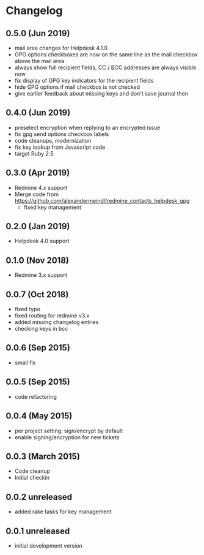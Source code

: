 Changelog
=========

0.5.0 (Jun 2019)
----------------

* mail area changes for Helpdesk 4.1.0
* GPG options checkboxes are now on the same line as the mail checkbox above the mail area
* always show full recipient fields, CC / BCC addresses are always visible now
* fix display of GPG key indicators for the recipient fields
* hide GPG options if mail checkbox is not checked
* give earlier feedback about missing keys and don't save journal then

0.4.0 (Jun 2019)
----------------

* preselect encryption when replying to an encrypted issue
* fix gpg send options checkbox labels
* code cleanups, modernization 
* fix key lookup from Javascript code
* target Ruby 2.5

0.3.0 (Apr 2019)
----------------

* Redmine 4.x support
* Merge code from https://github.com/alexandermeindl/redmine_contacts_helpdesk_gpg
  * fixed key management

0.2.0 (Jan 2019)
----------------

* Helpdesk 4.0 support

0.1.0 (Nov 2018)
----------------

* Redmine 3.x support

0.0.7 (Oct 2018)
----------------

* fixed typo
* fixed routing for redmine v3.x
* added missing changelog entries
* checking keys in bcc

0.0.6 (Sep 2015)
----------------

* small fix

0.0.5 (Sep 2015)
----------------

* code refactoring

0.0.4 (May 2015)
----------------

* per project setting: sign/encrypt by default
* enable signing/encryption for new tickets

0.0.3 (March 2015)
----------------

*   Code cleanup
*   Initial checkin

0.0.2 unreleased
----------------

*   added rake tasks for key management

0.0.1 unreleased
----------------

*   initial development version 

